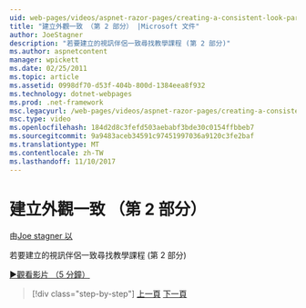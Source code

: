 ```yaml
---
uid: web-pages/videos/aspnet-razor-pages/creating-a-consistent-look-part-2
title: "建立外觀一致 （第 2 部分） |Microsoft 文件"
author: JoeStagner
description: "若要建立的視訊伴侶一致尋找教學課程 (第 2 部分)"
ms.author: aspnetcontent
manager: wpickett
ms.date: 02/25/2011
ms.topic: article
ms.assetid: 0998df70-d53f-404b-800d-1384eea8f932
ms.technology: dotnet-webpages
ms.prod: .net-framework
msc.legacyurl: /web-pages/videos/aspnet-razor-pages/creating-a-consistent-look-part-2
msc.type: video
ms.openlocfilehash: 184d2d8c3fefd503aebabf3bde30c0154ffbbeb7
ms.sourcegitcommit: 9a9483aceb34591c97451997036a9120c3fe2baf
ms.translationtype: MT
ms.contentlocale: zh-TW
ms.lasthandoff: 11/10/2017
---
```

<a name="creating-a-consistent-look-part-2"></a>建立外觀一致 （第 2 部分）
====================
由[Joe stagner 以](https://github.com/JoeStagner)

若要建立的視訊伴侶一致尋找教學課程 (第 2 部分)

[&#9654;觀看影片 （5 分鐘）](https://channel9.msdn.com/Blogs/ASP-NET-Site-Videos/creating-a-consistent-look-part-2)

>[!div class="step-by-step"]
[上一頁](creating-a-consistent-look-part-1.md)
[下一頁](working-with-forms-part-1.md)
